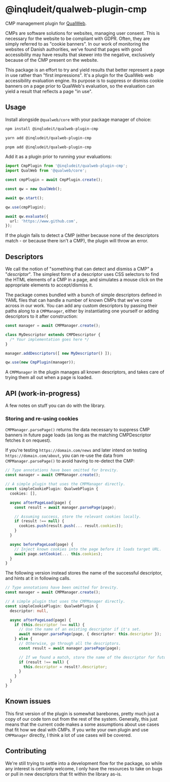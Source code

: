 # @inqludeit/qualweb-plugin-cmp

CMP management plugin for [QualWeb](https://www.github.com/qualweb/core).

CMPs are software solutions for websites, managing user consent. This is
necessary for the website to be compliant with GDPR. Often, they are simply
referred to as "cookie banners". In our work of monitoring the websites of
Danish authorities, we've found that pages with good accessibility may have
results that skewer into the negative, exclusively because of the
CMP present on the website.

This package is an effort to try and yield results that better represent a page
in use rather than "first impressions". It's a plugin for the QualWeb web
accessibility evaluation engine. Its purpose is to suppress or dismiss cookie
banners on a page prior to QualWeb's evaluation, so the evaluation can yield a
result that reflects a page "in use".

## Usage

Install alongside `@qualweb/core` with your package manager of choice:

```bash
npm install @inqludeit/qualweb-plugin-cmp
```

```bash
yarn add @inqludeit/qualweb-plugin-cmp
```

```bash
pnpm add @inqludeit/qualweb-plugin-cmp
```

Add it as a plugin prior to running your evaluations:

```typescript
import CmpPlugin from '@inqludeit/qualweb-plugin-cmp';
import QualWeb from '@qualweb/core';

const cmpPlugin = await CmpPlugin.create();

const qw = new QualWeb();

await qw.start();

qw.use(cmpPlugin);

await qw.evaluate({
  url: 'https://www.github.com',
});
```

If the plugin fails to detect a CMP (either because none of the descriptors
match - or because there isn't a CMP), the plugin will throw an error.

## Descriptors

We call the notion of "something that can detect and dismiss a CMP" a
"*descriptor*". The simplest form of a descriptor uses CSS selectors to find the
HTML elements of a CMP in a page, and simulates a mouse click on the appropriate
elements to accept/dismiss it.

The package comes bundled with a bunch of simple descriptors defined in YAML
files that can handle a number of known CMPs that we've come across in our work.
You can add any custom descriptors by passing their paths along to a
`CMPManager`, either by instantiating one yourself or adding descriptors to it
after construction:

```typescript
const manager = await CMPManager.create();

class MyDescriptor extends CMPDescriptor {
  /* Your implementation goes here */
}

manager.addDescriptors([ new MyDescriptor() ]);

qw.use(new CmpPlugin(manager));
```

A `CMPManager` in the plugin manages all known descriptors, and takes care of
trying them all out when a page is loaded.

## API (work-in-progress)

A few notes on stuff you can do with the library.

### Storing and re-using cookies

`CMPManager.parsePage()` returns the data necessary to suppress CMP banners in
future page loads (as long as the matching CMPDescriptor fetches it on request).

If you're testing `https://domain.com/news` and later intend on testing
`https://domain.com/about`, you can re-use the data from
`CMPManager.parsePage()` to avoid having to re-detect the CMP:

```typescript
// Type annotations have been omitted for brevity.
const manager = await CMPManager.create();

// A simple plugin that uses the CMPManager directly.
const simpleCookiePlugin: QualwebPlugin {
  cookies: [],

  async afterPageLoad(page) {
    const result = await manager.parsePage(page);

    // Assuming success, store the relevant cookies locally.
    if (result !== null) {
      cookies.push(result.push(... result.cookies));
    }
  }

  async beforePageLoad(page) {
    // Inject known cookies into the page before it loads target URL.
    await page.setCookie(... this.cookies);
  }
}
```

The following version instead stores the name of the successful descriptor, and
hints at it in following calls.

```typescript
// Type annotations have been omitted for brevity.
const manager = await CMPManager.create();

// A simple plugin that uses the CMPManager directly.
const simpleCookiePlugin: QualwebPlugin {
  descriptor: null,

  async afterPageLoad(page) {
    if (this.descriptor !== null) {
      // Use the name of an existing descriptor if it's set.
      await manager.parsePage(page, { descriptor: this.descriptor });
    } else {
      // Otherwise, go through all the descriptors.
      const result = await manager.parsePage(page);

      // If we found a match, store the name of the descriptor for future use.
      if (result !== null) {
        this.descriptor = result?.descriptor;
      }
    }
  }
}
```

## Known issues

This first version of the plugin is somewhat barebones, pretty much just a copy
of our code torn out from the rest of the system. Generally, this just means
that the current code makes a some assumptions about use cases that fit how we
deal with CMPs. If you write your own plugin and use `CMPManager` directly, I
think a lot of use cases will be covered.

## Contributing

We're still trying to settle into a development flow for the package, so while
any interest is certainly welcome, I only have the resources to take on bugs or
pull in new descriptors that fit within the library as-is.
